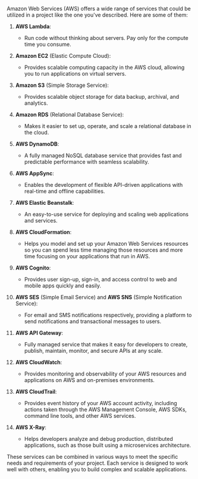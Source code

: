Amazon Web Services (AWS) offers a wide range of services that could be utilized in a project like the one you've described. Here are some of them:

1. **AWS Lambda**:
    
    - Run code without thinking about servers. Pay only for the compute time you consume.
2. **Amazon EC2** (Elastic Compute Cloud):
    
    - Provides scalable computing capacity in the AWS cloud, allowing you to run applications on virtual servers.
3. **Amazon S3** (Simple Storage Service):
    
    - Provides scalable object storage for data backup, archival, and analytics.
4. **Amazon RDS** (Relational Database Service):
    
    - Makes it easier to set up, operate, and scale a relational database in the cloud.
5. **AWS DynamoDB**:
    
    - A fully managed NoSQL database service that provides fast and predictable performance with seamless scalability.
6. **AWS AppSync**:
    
    - Enables the development of flexible API-driven applications with real-time and offline capabilities.
7. **AWS Elastic Beanstalk**:
    
    - An easy-to-use service for deploying and scaling web applications and services.
8. **AWS CloudFormation**:
    
    - Helps you model and set up your Amazon Web Services resources so you can spend less time managing those resources and more time focusing on your applications that run in AWS.
9. **AWS Cognito**:
    
    - Provides user sign-up, sign-in, and access control to web and mobile apps quickly and easily.
10. **AWS SES** (Simple Email Service) and **AWS SNS** (Simple Notification Service):
    
    - For email and SMS notifications respectively, providing a platform to send notifications and transactional messages to users.
11. **AWS API Gateway**:
    
    - Fully managed service that makes it easy for developers to create, publish, maintain, monitor, and secure APIs at any scale.
12. **AWS CloudWatch**:
    
    - Provides monitoring and observability of your AWS resources and applications on AWS and on-premises environments.
13. **AWS CloudTrail**:
    
    - Provides event history of your AWS account activity, including actions taken through the AWS Management Console, AWS SDKs, command line tools, and other AWS services.
14. **AWS X-Ray**:
    
    - Helps developers analyze and debug production, distributed applications, such as those built using a microservices architecture.

These services can be combined in various ways to meet the specific needs and requirements of your project. Each service is designed to work well with others, enabling you to build complex and scalable applications.
